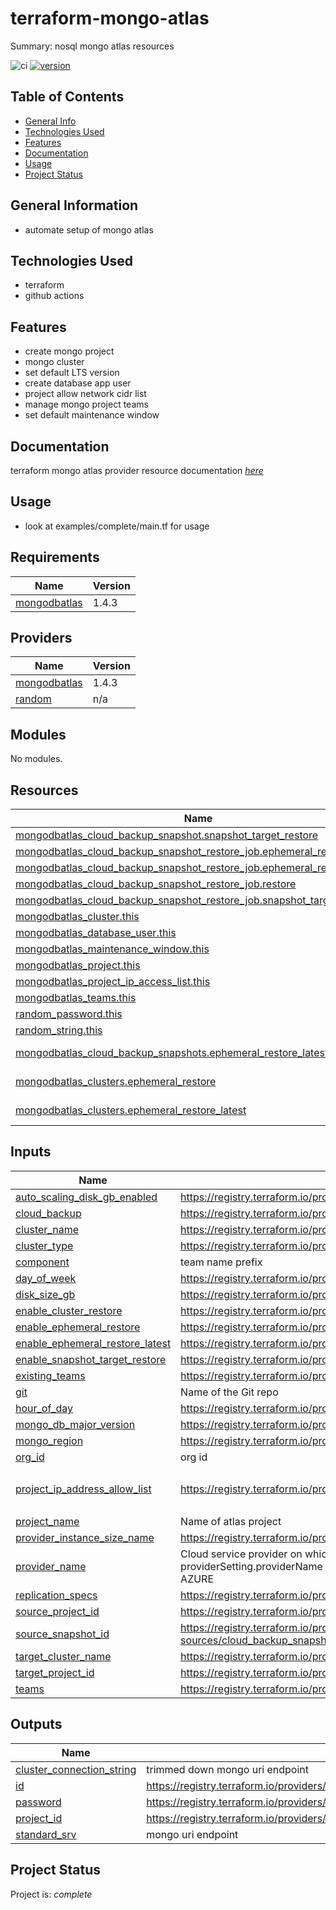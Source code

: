 # terraform-mongo-atlas #

Summary: nosql mongo atlas resources

![ci](https://github.com/conventional-changelog/standard-version/workflows/ci/badge.svg)
[![version](https://img.shields.io/badge/version-1.x-yellow.svg)](https://semver.org)

## Table of Contents
* [General Info](#general-information)
* [Technologies Used](#technologies-used)
* [Features](#Features)
* [Documentation](#Documentation)
* [Usage](#usage)
* [Project Status](#project-status)

## General Information
- automate setup of mongo atlas

## Technologies Used
- terraform
- github actions

## Features

* create mongo project
* mongo cluster
* set default LTS version 
* create database app user
* project allow network cidr list
* manage mongo project teams
* set default maintenance window

## Documentation

terraform mongo atlas provider resource documentation  [_here_](https://registry.terraform.io/providers/mongodb/mongodbatlas/latest/docs)

## Usage

* look at examples/complete/main.tf for usage 

<!-- BEGIN_TF_DOCS -->
## Requirements

| Name | Version |
|------|---------|
| <a name="requirement_mongodbatlas"></a> [mongodbatlas](#requirement\_mongodbatlas) | 1.4.3 |

## Providers

| Name | Version |
|------|---------|
| <a name="provider_mongodbatlas"></a> [mongodbatlas](#provider\_mongodbatlas) | 1.4.3 |
| <a name="provider_random"></a> [random](#provider\_random) | n/a |

## Modules

No modules.

## Resources

| Name | Type |
|------|------|
| [mongodbatlas_cloud_backup_snapshot.snapshot_target_restore](https://registry.terraform.io/providers/mongodb/mongodbatlas/1.4.3/docs/resources/cloud_backup_snapshot) | resource |
| [mongodbatlas_cloud_backup_snapshot_restore_job.ephemeral_restore](https://registry.terraform.io/providers/mongodb/mongodbatlas/1.4.3/docs/resources/cloud_backup_snapshot_restore_job) | resource |
| [mongodbatlas_cloud_backup_snapshot_restore_job.ephemeral_restore_latest](https://registry.terraform.io/providers/mongodb/mongodbatlas/1.4.3/docs/resources/cloud_backup_snapshot_restore_job) | resource |
| [mongodbatlas_cloud_backup_snapshot_restore_job.restore](https://registry.terraform.io/providers/mongodb/mongodbatlas/1.4.3/docs/resources/cloud_backup_snapshot_restore_job) | resource |
| [mongodbatlas_cloud_backup_snapshot_restore_job.snapshot_target_restore](https://registry.terraform.io/providers/mongodb/mongodbatlas/1.4.3/docs/resources/cloud_backup_snapshot_restore_job) | resource |
| [mongodbatlas_cluster.this](https://registry.terraform.io/providers/mongodb/mongodbatlas/1.4.3/docs/resources/cluster) | resource |
| [mongodbatlas_database_user.this](https://registry.terraform.io/providers/mongodb/mongodbatlas/1.4.3/docs/resources/database_user) | resource |
| [mongodbatlas_maintenance_window.this](https://registry.terraform.io/providers/mongodb/mongodbatlas/1.4.3/docs/resources/maintenance_window) | resource |
| [mongodbatlas_project.this](https://registry.terraform.io/providers/mongodb/mongodbatlas/1.4.3/docs/resources/project) | resource |
| [mongodbatlas_project_ip_access_list.this](https://registry.terraform.io/providers/mongodb/mongodbatlas/1.4.3/docs/resources/project_ip_access_list) | resource |
| [mongodbatlas_teams.this](https://registry.terraform.io/providers/mongodb/mongodbatlas/1.4.3/docs/resources/teams) | resource |
| [random_password.this](https://registry.terraform.io/providers/hashicorp/random/latest/docs/resources/password) | resource |
| [random_string.this](https://registry.terraform.io/providers/hashicorp/random/latest/docs/resources/string) | resource |
| [mongodbatlas_cloud_backup_snapshots.ephemeral_restore_latest](https://registry.terraform.io/providers/mongodb/mongodbatlas/1.4.3/docs/data-sources/cloud_backup_snapshots) | data source |
| [mongodbatlas_clusters.ephemeral_restore](https://registry.terraform.io/providers/mongodb/mongodbatlas/1.4.3/docs/data-sources/clusters) | data source |
| [mongodbatlas_clusters.ephemeral_restore_latest](https://registry.terraform.io/providers/mongodb/mongodbatlas/1.4.3/docs/data-sources/clusters) | data source |

## Inputs

| Name | Description | Type | Default | Required |
|------|-------------|------|---------|:--------:|
| <a name="input_auto_scaling_disk_gb_enabled"></a> [auto\_scaling\_disk\_gb\_enabled](#input\_auto\_scaling\_disk\_gb\_enabled) | https://registry.terraform.io/providers/mongodb/mongodbatlas/latest/docs/resources/cluster#auto_scaling_disk_gb_enabled | `bool` | `false` | no |
| <a name="input_cloud_backup"></a> [cloud\_backup](#input\_cloud\_backup) | https://registry.terraform.io/providers/mongodb/mongodbatlas/latest/docs/resources/cluster#cloud_backup | `bool` | `false` | no |
| <a name="input_cluster_name"></a> [cluster\_name](#input\_cluster\_name) | https://registry.terraform.io/providers/mongodb/mongodbatlas/latest/docs/resources/cluster#name | `string` | `null` | no |
| <a name="input_cluster_type"></a> [cluster\_type](#input\_cluster\_type) | https://registry.terraform.io/providers/mongodb/mongodbatlas/latest/docs/resources/cluster#cluster_type | `string` | `"REPLICASET"` | no |
| <a name="input_component"></a> [component](#input\_component) | team name prefix | `string` | `"team"` | no |
| <a name="input_day_of_week"></a> [day\_of\_week](#input\_day\_of\_week) | https://registry.terraform.io/providers/mongodb/mongodbatlas/latest/docs/resources/maintenance_window#day_of_week | `number` | `1` | no |
| <a name="input_disk_size_gb"></a> [disk\_size\_gb](#input\_disk\_size\_gb) | https://registry.terraform.io/providers/mongodb/mongodbatlas/latest/docs/resources/cluster#disk_size_gb | `number` | `null` | no |
| <a name="input_enable_cluster_restore"></a> [enable\_cluster\_restore](#input\_enable\_cluster\_restore) | https://registry.terraform.io/providers/mongodb/mongodbatlas/latest/docs/data-sources/cloud_backup_snapshot_restore_job | `bool` | `false` | no |
| <a name="input_enable_ephemeral_restore"></a> [enable\_ephemeral\_restore](#input\_enable\_ephemeral\_restore) | https://registry.terraform.io/providers/mongodb/mongodbatlas/latest/docs/resources/cloud_provider_snapshot_restore_job | `bool` | `false` | no |
| <a name="input_enable_ephemeral_restore_latest"></a> [enable\_ephemeral\_restore\_latest](#input\_enable\_ephemeral\_restore\_latest) | https://registry.terraform.io/providers/mongodb/mongodbatlas/latest/docs/resources/cloud_provider_snapshot_restore_job | `bool` | `false` | no |
| <a name="input_enable_snapshot_target_restore"></a> [enable\_snapshot\_target\_restore](#input\_enable\_snapshot\_target\_restore) | https://registry.terraform.io/providers/mongodb/mongodbatlas/latest/docs/resources/cloud_provider_snapshot_restore_job | `bool` | `false` | no |
| <a name="input_existing_teams"></a> [existing\_teams](#input\_existing\_teams) | https://registry.terraform.io/providers/mongodb/mongodbatlas/latest/docs/resources/team#name | `map(any)` | `{}` | no |
| <a name="input_git"></a> [git](#input\_git) | Name of the Git repo | `string` | n/a | yes |
| <a name="input_hour_of_day"></a> [hour\_of\_day](#input\_hour\_of\_day) | https://registry.terraform.io/providers/mongodb/mongodbatlas/latest/docs/resources/maintenance_window#hour_of_day | `number` | `6` | no |
| <a name="input_mongo_db_major_version"></a> [mongo\_db\_major\_version](#input\_mongo\_db\_major\_version) | https://registry.terraform.io/providers/mongodb/mongodbatlas/latest/docs/resources/cluster#mongo_db_major_version | `string` | `"5.0"` | no |
| <a name="input_mongo_region"></a> [mongo\_region](#input\_mongo\_region) | https://registry.terraform.io/providers/mongodb/mongodbatlas/latest/docs/resources/cluster#provider_region_name | `string` | `"US_EAST_1"` | no |
| <a name="input_org_id"></a> [org\_id](#input\_org\_id) | org id | `string` | n/a | yes |
| <a name="input_project_ip_address_allow_list"></a> [project\_ip\_address\_allow\_list](#input\_project\_ip\_address\_allow\_list) | https://registry.terraform.io/providers/mongodb/mongodbatlas/latest/docs/resources/project_ip_access_list#ip_address | `list(any)` | <pre>[<br>  "0.0.0.0/0"<br>]</pre> | no |
| <a name="input_project_name"></a> [project\_name](#input\_project\_name) | Name of atlas project | `string` | n/a | yes |
| <a name="input_provider_instance_size_name"></a> [provider\_instance\_size\_name](#input\_provider\_instance\_size\_name) | https://registry.terraform.io/providers/mongodb/mongodbatlas/latest/docs/resources/cluster#provider_instance_size_name | `string` | `"M0"` | no |
| <a name="input_provider_name"></a> [provider\_name](#input\_provider\_name) | Cloud service provider on which the server for a multi-tenant cluster is provisioned. This setting is only valid when providerSetting.providerName is TENANT and providerSetting.instanceSizeName is M2 or M5. The possible values are: AWS, GCP, AZURE | `string` | `""` | no |
| <a name="input_replication_specs"></a> [replication\_specs](#input\_replication\_specs) | https://registry.terraform.io/providers/mongodb/mongodbatlas/latest/docs/resources/cluster#replication_specs | `list(map(any))` | `null` | no |
| <a name="input_source_project_id"></a> [source\_project\_id](#input\_source\_project\_id) | https://registry.terraform.io/providers/mongodb/mongodbatlas/latest/docs/resources/cloud_provider_snapshot_restore_job#project_id | `string` | `null` | no |
| <a name="input_source_snapshot_id"></a> [source\_snapshot\_id](#input\_source\_snapshot\_id) | https://registry.terraform.io/providers/mongodb/mongodbatlas/latest/docs/data-sources/cloud_backup_snapshot_restore_job#snapshot_id | `string` | `null` | no |
| <a name="input_target_cluster_name"></a> [target\_cluster\_name](#input\_target\_cluster\_name) | https://registry.terraform.io/providers/mongodb/mongodbatlas/latest/docs/resources/cluster#name | `string` | `null` | no |
| <a name="input_target_project_id"></a> [target\_project\_id](#input\_target\_project\_id) | https://registry.terraform.io/providers/mongodb/mongodbatlas/latest/docs/resources/cloud_provider_snapshot_restore_job#project_id | `string` | `null` | no |
| <a name="input_teams"></a> [teams](#input\_teams) | https://registry.terraform.io/providers/mongodb/mongodbatlas/latest/docs/resources/team#name | `map(any)` | `{}` | no |

## Outputs

| Name | Description |
|------|-------------|
| <a name="output_cluster_connection_string"></a> [cluster\_connection\_string](#output\_cluster\_connection\_string) | trimmed down mongo uri endpoint |
| <a name="output_id"></a> [id](#output\_id) | https://registry.terraform.io/providers/mongodb/mongodbatlas/latest/docs/resources/project#id |
| <a name="output_password"></a> [password](#output\_password) | https://registry.terraform.io/providers/hashicorp/random/latest/docs/resources/password |
| <a name="output_project_id"></a> [project\_id](#output\_project\_id) | https://registry.terraform.io/providers/mongodb/mongodbatlas/latest/docs/resources/project#id |
| <a name="output_standard_srv"></a> [standard\_srv](#output\_standard\_srv) | mongo uri endpoint |
<!-- END_TF_DOCS -->

## Project Status
Project is: _complete_ 

